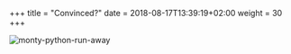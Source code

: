 +++
title = "Convinced?"
date =  2018-08-17T13:39:19+02:00
weight = 30
+++

![monty-python-run-away](https://media.giphy.com/media/UFzjusdrC1EOc/giphy.gif)